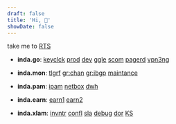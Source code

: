 ```yaml
---
draft: false
title: 'Hi, 👋'
showDate: false
---
```


take me to [RTS](https://indriver.atlassian.net/projects/CLOUDN?selectedItem=com.atlassian.plugins.atlassian-connect-plugin:app.releasemanagement.agile-board__project-board&ac.boardId=656dd2bb4a8f18729cc3d2d8#!board)

- **inda.go**:
  [keyclck](https://auth-console.indrive.tech/admin/indrive/console/)
  [prod](https://indrive.awsapps.com/start#/)
  [dev](https://dev-indrive.awsapps.com/start#/)
  [ggle](https://console.cloud.google.com/)
  [scom](https://portal.servers.com/)
  [pagerd](https://indrive.eu.pagerduty.com/incidents)
  [vpn3ng](https://vpn.console3.com/admin)

- **inda.mon**:
  [tlgrf](http://172.27.102.8:9090/)
  [gr:chan](https://grafana.prod.fr1.baremetal.indrive.tech/d/PQ_-HWOSk/prod-gateway-interfaces?orgId=1&refresh=30s)
  [gr:ibgp](https://grafana.prod.fr1.baremetal.indrive.tech/d/ZZlT4fvSz/ibgp-bird-watching?orgId=1&refresh=5s)
  [maintance](https://docs.google.com/spreadsheets/d/1emG7toWKX_ble2tnu8ClATFpS2dNwKRsMennutVRDcc/edit?gid=0#gid=0)

- **inda.pam**:
  [ipam](https://docs.google.com/spreadsheets/d/1PddTwFTS3HPm5VZdO8Z_08BUTtFH8Aj_0hCVedKNme4/edit#gid=0)
  [netbox](https://netbox.infra.euce1.aws.indrive.tech/dcim/sites/)
  [dwh](https://docs.google.com/spreadsheets/d/1Na9N3-aVAIW6rYtAlHgBUvTwX3j8IKTsHAH_uQnXhNs/edit?pli=1&gid=0#gid=0)

- **inda.earn**:
  [earn1](https://docs.google.com/spreadsheets/d/1yD7akuWyDWkinN3A6g7Tv_gOR7qwvUfBd6NjJ_VtjyM/edit?pli=1&gid=0#gid=0)
  [earn2](https://docs.google.com/spreadsheets/d/1TvtJBGQ3rDVvxiggQpznWSILpTtoEpu-j6w1DRHeSKM/edit?pli=1&gid=0#gid=0)

- **inda.xlam**:
  [invntr](https://github.com/inDriver/orchestration/blob/master/ansible/inventories/servers)
  [confl](https://indriver.atlassian.net/wiki/spaces/INFR/pages/1493958910/NOC)
  [sla](https://docs.google.com/spreadsheets/d/1YLTPQgQ7sCXf8fx_TR7fvj4hph7sOjt5VPoOYxdLpIk/edit?pli=1&gid=1727654672#gid=1727654672)
  [debug](https://indriver.atlassian.net/wiki/spaces/INFR/pages/2003567499/Network+Diagnostics+EN-US)
  [dor](https://indriver.atlassian.net/wiki/spaces/INFR/pages/1617068892/NOC+DOR+definition+of+ready)
  [KS](https://indriver.atlassian.net/wiki/spaces/INFR/pages/1872658821/Knowledge+sharing+list)
